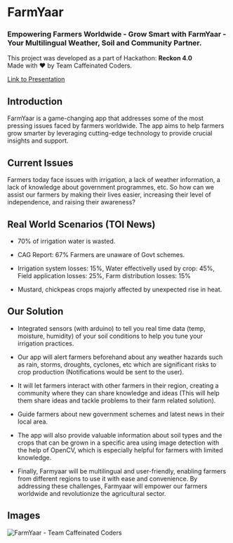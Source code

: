 # FarmYaar
### Empowering Farmers Worldwide - Grow Smart with FarmYaar - Your Multilingual Weather, Soil and Community Partner.


This project was developed as a part of Hackathon: **Reckon 4.0** <br/>
Made with ❤ by Team Caffeinated Coders.

[Link to Presentation](https://docs.google.com/presentation/d/1E7od2RZgQwKtFIx1bgUIR9QMubnggDjNs_lMSbQ14b4/edit?usp=sharing)


## Introduction

FarmYaar is a game-changing app that addresses some of the most pressing issues faced by farmers worldwide. The app aims to help farmers grow smarter by leveraging cutting-edge technology to provide crucial insights and support.


## Current Issues

Farmers today face issues with irrigation, a lack of weather information, a lack of knowledge about government programmes, etc. So how can we assist our farmers by making their lives easier, increasing their level of independence, and raising their awareness?


## Real World Scenarios (TOI News)

* 70% of irrigation water is wasted.

* CAG Report: 67% Farmers are unaware of Govt schemes.

* Irrigation system losses: 15%, Water effectivelly used by crop: 45%, Field application losses: 25%, Farm distribution losses: 15%

* Mustard, chickpeas crops majorly affected by unexpected rise in heat.


## Our Solution

* Integrated sensors (with arduino) to tell you real time data (temp, moisture, humidity) of your soil conditions to help you tune your irrigation practices.

* Our app will alert farmers beforehand about any weather hazards such as rain, storms, droughts, cyclones, etc which are significant risks to crop production (Notifications would be sent to the user).

* It will let farmers interact with other farmers in their region, creating a community where they can share knowledge and ideas (This will help them share ideas and tackle problems to their farm related solution).

* Guide farmers about new government schemes and latest news in their local area.

* The app will also provide valuable information about soil types and the crops that can be grown in a specific area using image detection with the help of OpenCV, which is especially helpful for farmers with limited knowledge.

* Finally, Farmyaar will be multilingual and user-friendly, enabling farmers from different regions to use it with ease and convenience. By addressing these challenges, Farmyaar will empower our farmers worldwide and revolutionize the agricultural sector.

## Images

![FarmYaar - Team Caffeinated Coders](https://user-images.githubusercontent.com/86651116/223516805-cda0c2b0-57df-4f82-8eeb-b854adcf17a9.png)


